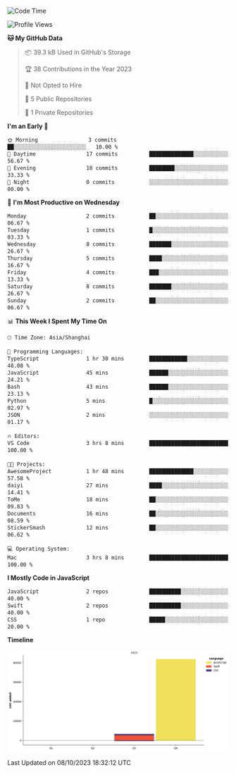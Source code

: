 <!--
**PascalDai/PascalDai** is a ✨ _special_ ✨ repository because its `README.md` (this file) appears on your GitHub profile.

Here are some ideas to get you started:

- 🔭 I’m currently working on ...
- 🌱 I’m currently learning ...
- 👯 I’m looking to collaborate on ...
- 🤔 I’m looking for help with ...
- 💬 Ask me about ...
- 📫 How to reach me: ...
- 😄 Pronouns: ...
- ⚡ Fun fact: ...
-->

<!--START_SECTION:waka-->
![Code Time](http://img.shields.io/badge/Code%20Time-3%20hrs%2037%20mins-blue)

![Profile Views](http://img.shields.io/badge/Profile%20Views-57-blue)

**🐱 My GitHub Data** 

> 📦 39.3 kB Used in GitHub's Storage 
 > 
> 🏆 38 Contributions in the Year 2023
 > 
> 🚫 Not Opted to Hire
 > 
> 📜 5 Public Repositories 
 > 
> 🔑 1 Private Repositories 
 > 
**I'm an Early 🐤** 

```text
🌞 Morning                3 commits           ██░░░░░░░░░░░░░░░░░░░░░░░   10.00 % 
🌆 Daytime                17 commits          ██████████████░░░░░░░░░░░   56.67 % 
🌃 Evening                10 commits          ████████░░░░░░░░░░░░░░░░░   33.33 % 
🌙 Night                  0 commits           ░░░░░░░░░░░░░░░░░░░░░░░░░   00.00 % 
```
📅 **I'm Most Productive on Wednesday** 

```text
Monday                   2 commits           ██░░░░░░░░░░░░░░░░░░░░░░░   06.67 % 
Tuesday                  1 commits           █░░░░░░░░░░░░░░░░░░░░░░░░   03.33 % 
Wednesday                8 commits           ███████░░░░░░░░░░░░░░░░░░   26.67 % 
Thursday                 5 commits           ████░░░░░░░░░░░░░░░░░░░░░   16.67 % 
Friday                   4 commits           ███░░░░░░░░░░░░░░░░░░░░░░   13.33 % 
Saturday                 8 commits           ███████░░░░░░░░░░░░░░░░░░   26.67 % 
Sunday                   2 commits           ██░░░░░░░░░░░░░░░░░░░░░░░   06.67 % 
```


📊 **This Week I Spent My Time On** 

```text
🕑︎ Time Zone: Asia/Shanghai

💬 Programming Languages: 
TypeScript               1 hr 30 mins        ████████████░░░░░░░░░░░░░   48.08 % 
JavaScript               45 mins             ██████░░░░░░░░░░░░░░░░░░░   24.21 % 
Bash                     43 mins             ██████░░░░░░░░░░░░░░░░░░░   23.13 % 
Python                   5 mins              █░░░░░░░░░░░░░░░░░░░░░░░░   02.97 % 
JSON                     2 mins              ░░░░░░░░░░░░░░░░░░░░░░░░░   01.17 % 

🔥 Editors: 
VS Code                  3 hrs 8 mins        █████████████████████████   100.00 % 

🐱‍💻 Projects: 
AwesomeProject           1 hr 48 mins        ██████████████░░░░░░░░░░░   57.58 % 
daiyi                    27 mins             ████░░░░░░░░░░░░░░░░░░░░░   14.41 % 
ToMe                     18 mins             ██░░░░░░░░░░░░░░░░░░░░░░░   09.83 % 
Documents                16 mins             ██░░░░░░░░░░░░░░░░░░░░░░░   08.59 % 
StickerSmash             12 mins             ██░░░░░░░░░░░░░░░░░░░░░░░   06.62 % 

💻 Operating System: 
Mac                      3 hrs 8 mins        █████████████████████████   100.00 % 
```

**I Mostly Code in JavaScript** 

```text
JavaScript               2 repos             ██████████░░░░░░░░░░░░░░░   40.00 % 
Swift                    2 repos             ██████████░░░░░░░░░░░░░░░   40.00 % 
CSS                      1 repo              █████░░░░░░░░░░░░░░░░░░░░   20.00 % 
```



**Timeline**

![Lines of Code chart](https://raw.githubusercontent.com/PascalDai/PascalDai/main/assets/bar_graph.png)


 Last Updated on 08/10/2023 18:32:12 UTC
<!--END_SECTION:waka-->
